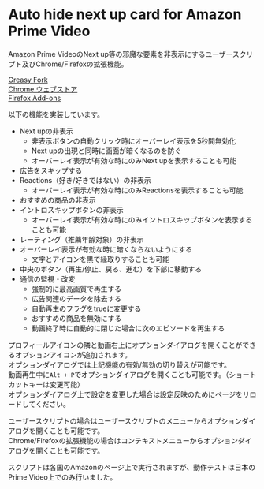 # Auto hide next up card for Amazon Prime Video

Amazon Prime VideoのNext up等の邪魔な要素を非表示にするユーザースクリプト及びChrome/Firefoxの拡張機能。

[Greasy Fork](https://greasyfork.org/ja/scripts/478102-auto-hide-next-up-card-for-amazon-prime-video)  
[Chrome ウェブストア](https://chrome.google.com/webstore/detail/auto-hide-next-up-card-fo/pnpkddhaeadgjpmmcahamnicmplobkci)  
[Firefox Add-ons](https://addons.mozilla.org/ja/firefox/addon/auto-hide-next-up-card/)

以下の機能を実装しています。

- Next upの非表示
  - 非表示ボタンの自動クリック時にオーバーレイ表示を5秒間無効化
  - Next upの出現と同時に画面が暗くなるのを防ぐ
  - オーバーレイ表示が有効な時にのみNext upを表示することも可能
- 広告をスキップする
- Reactions（好き/好きではない）の非表示
  - オーバーレイ表示が有効な時にのみReactionsを表示することも可能
- おすすめの商品の非表示
- イントロスキップボタンの非表示
  - オーバーレイ表示が有効な時にのみイントロスキップボタンを表示することも可能
- レーティング（推薦年齢対象）の非表示
- オーバーレイ表示が有効な時に暗くならないようにする
  - 文字とアイコンを黒で縁取りすることも可能
- 中央のボタン（再生/停止、戻る、進む）を下部に移動する
- 通信の監視・改変
  - 強制的に最高画質で再生する
  - 広告関連のデータを除去する
  - 自動再生のフラグをtrueに変更する
  - おすすめの商品を無効にする
  - 動画終了時に自動的に閉じた場合に次のエピソードを再生する

プロフィールアイコンの隣と動画右上にオプションダイアログを開くことができるオプションアイコンが追加されます。  
オプションダイアログでは上記機能の有効/無効の切り替えが可能です。  
動画再生中に`Alt + P`でオプションダイアログを開くことも可能です。（ショートカットキーは変更可能）  
オプションダイアログ上で設定を変更した場合は設定反映のためにページをリロードしてください。  

ユーザースクリプトの場合はユーザースクリプトのメニューからオプションダイアログを開くことも可能です。  
Chrome/Firefoxの拡張機能の場合はコンテキストメニューからオプションダイアログを開くことも可能です。  

スクリプトは各国のAmazonのページ上で実行されますが、動作テストは日本のPrime Video上でのみ行いました。
